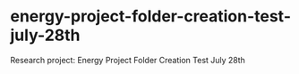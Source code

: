 # energy-project-folder-creation-test-july-28th
Research project: Energy Project Folder Creation Test July 28th 
